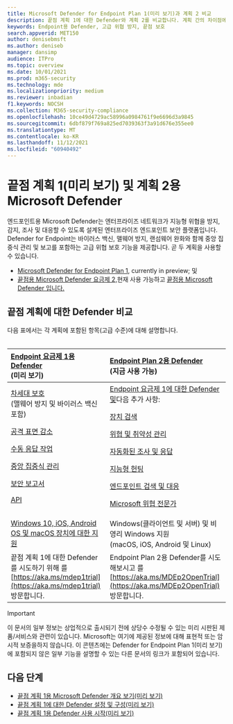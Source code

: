 ```yaml
---
title: Microsoft Defender for Endpoint Plan 1(미리 보기)과 계획 2 비교
description: 끝점 계획 1에 대한 Defender와 계획 2를 비교합니다. 계획 간의 차이점에 대해 알아보고 조직의 요구에 맞는 계획을 선택합니다.
keywords: Endpoint용 Defender, 고급 위협 방지, 끝점 보호
search.appverid: MET150
author: denisebmsft
ms.author: deniseb
manager: dansimp
audience: ITPro
ms.topic: overview
ms.date: 10/01/2021
ms.prod: m365-security
ms.technology: mde
ms.localizationpriority: medium
ms.reviewer: inbadian
f1.keywords: NOCSH
ms.collection: M365-security-compliance
ms.openlocfilehash: 10ce49d4729ac58996a0984761f9e6696d3a9845
ms.sourcegitcommit: 6dbf879f769a825ed7039363f3a91d676e355ee0
ms.translationtype: MT
ms.contentlocale: ko-KR
ms.lasthandoff: 11/12/2021
ms.locfileid: "60940492"
---
```

# <a name="microsoft-defender-for-endpoint-plan-1-preview-and-plan-2"></a>끝점 계획 1(미리 보기) 및 계획 2용 Microsoft Defender

엔드포인트용 Microsoft Defender는 엔터프라이즈 네트워크가 지능형 위협을 방지, 감지, 조사 및 대응할 수 있도록 설계된 엔터프라이즈 엔드포인트 보안 플랫폼입니다. Defender for Endpoint는 바이러스 백신, 맬웨어 방지, 랜섬웨어 완화와 함께 중앙 집중식 관리 및 보고를 포함하는 고급 위협 보호 기능을 제공합니다. 곧 두 계획을 사용할 수 있습니다.   
 
- [Microsoft Defender for Endpoint Plan 1](defender-endpoint-plan-1.md), currently in preview; 및 
- [끝점용 Microsoft Defender 요금제 2,](microsoft-defender-endpoint.md)현재 사용 가능하고 [끝점용 Microsoft Defender 입니다.](microsoft-defender-endpoint.md)

## <a name="compare-defender-for-endpoint-plans"></a>끝점 계획에 대한 Defender 비교

다음 표에서는 각 계획에 포함된 항목(고급 수준)에 대해 설명합니다. <br/><br/>

| [Endpoint 요금제 1용 Defender](defender-endpoint-plan-1.md) <br/>(미리 보기) | [Endpoint Plan 2용 Defender](microsoft-defender-endpoint.md) <br/>(지금 사용 가능) |
|:---|:---|
| [차세대 보호](defender-endpoint-plan-1.md#next-generation-protection) <br/>(맬웨어 방지 및 바이러스 백신 포함) <p> [공격 표면 감소](defender-endpoint-plan-1.md#attack-surface-reduction) <p> [수동 응답 작업](defender-endpoint-plan-1.md#manual-response-actions) <p> [중앙 집중식 관리](defender-endpoint-plan-1.md#centralized-management) <p>[보안 보고서](defender-endpoint-plan-1.md#reporting) <p>[API](defender-endpoint-plan-1.md#apis)  | [Endpoint 요금제 1에 대한 Defender 및](defender-endpoint-plan-1.md)다음 추가 사항: <p> [장치 검색](device-discovery.md) <p> [위협 및 취약성 관리](next-gen-threat-and-vuln-mgt.md) <p> [자동화된 조사 및 응답](automated-investigations.md) <p> [지능형 헌팅](advanced-hunting-overview.md) <p> [엔드포인트 검색 및 대응](overview-endpoint-detection-response.md) <p> [Microsoft 위협 전문가](microsoft-threat-experts.md)  |
| [Windows 10, iOS, Android OS 및 macOS 장치에 대한 지원](defender-endpoint-plan-1.md#cross-platform-support) | Windows(클라이언트 및 서버) 및 비영리 Windows 지원<br/> (macOS, iOS, Android 및 Linux) |
| 끝점 계획 1에 대한 Defender를 시도하기 위해 를 [https://aka.ms/mdep1trial](https://aka.ms/mdep1trial) 방문합니다. | Endpoint Plan 2용 Defender를 시도해보시고 를 [https://aka.ms/MDEp2OpenTrial](https://aka.ms/MDEp2OpenTrial) 방문합니다. |

> [!IMPORTANT]
> 이 문서의 일부 정보는 상업적으로 출시되기 전에 상당수 수정될 수 있는 미리 시판된 제품/서비스와 관련이 있습니다. Microsoft는 여기에 제공된 정보에 대해 표현적 또는 암시적 보증을하지 않습니다. 이 콘텐츠에는 Defender for Endpoint Plan 1(미리 보기)에 포함되지 않은 일부 기능을 설명할 수 있는 다른 문서의 링크가 포함되어 있습니다.

## <a name="next-steps"></a>다음 단계

- [끝점 계획 1용 Microsoft Defender 개요 보기(미리 보기)](defender-endpoint-plan-1.md)
- [끝점 계획 1에 대한 Defender 설정 및 구성(미리 보기)](mde-p1-setup-configuration.md)
- [끝점 계획 1용 Defender 사용 시작(미리 보기)](mde-plan1-getting-started.md)
